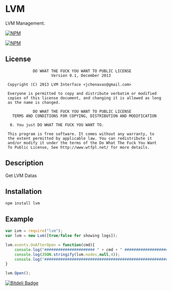 # LVM

LVM Management.

[![NPM](https://nodei.co/npm/lvm.png?downloads=true&downloadRank=true&stars=true)](https://nodei.co/npm/lvm/)

[![NPM](https://nodei.co/npm-dl/lvm.png)](https://nodei.co/npm/lvm/)

## License

```
            DO WHAT THE FUCK YOU WANT TO PUBLIC LICENSE
                    Version 0.1, December 2013

 Copyright (C) 2013 LVM Interface <jchenavas@gmail.com>

 Everyone is permitted to copy and distribute verbatim or modified
 copies of this license document, and changing it is allowed as long
 as the name is changed.

            DO WHAT THE FUCK YOU WANT TO PUBLIC LICENSE
   TERMS AND CONDITIONS FOR COPYING, DISTRIBUTION AND MODIFICATION

  0. You just DO WHAT THE FUCK YOU WANT TO.
```

```
 This program is free software. It comes without any warranty, to
 the extent permitted by applicable law. You can redistribute it
 and/or modify it under the terms of the Do What The Fuck You Want
 To Public License, See http://www.wtfpl.net/ for more details.
```

## Description

Get LVM Datas

## Installation
```
npm install lvm
```

## Example
```js
var Lvm = require("lvm");
var lvm = new Lvm([true/false for showing logs]);

lvm.events.OnAfterOpen = function(cmd){	
	console.log("###################### " + cmd + " ###########################");
	console.log(JSON.stringify(lvm.nodes,null,4));
	console.log("######################################################################");
}

lvm.Open();
```
[![Bitdeli Badge](https://d2weczhvl823v0.cloudfront.net/djoulz22/lvm/trend.png)](https://bitdeli.com/free "Bitdeli Badge")
